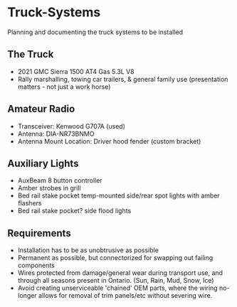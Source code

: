 # Truck-Systems
Planning and documenting the truck systems to be installed

## The Truck
- 2021 GMC Sierra 1500 AT4 Gas 5.3L V8
- Rally marshalling, towing car trailers, & general family use (presentation matters - not just a work horse)

## Amateur Radio
- Transceiver: Kenwood G707A (used)
- Antenna: DIA-NR73BNMO
- Antenna Mount Location: Driver hood fender (custom bracket)

## Auxiliary Lights
- AuxBeam 8 button controller
- Amber strobes in grill
- Bed rail stake pocket temp-mounted side/rear spot lights with amber flashers
- Bed rail stake pocket? side flood lights

## Requirements
- Installation has to be as unobtrusive as possible
- Permanent as possible, but connectorized for swapping out failing components
- Wires protected from damage/general wear during transport use, and through all seasons present in Ontario. (Sun, Rain, Mud, Snow, Ice)
- Avoid creating unserviceable 'chained' OEM parts, where the wiring no-longer allows for removal of trim panels/etc without severing wire.
